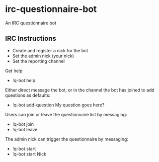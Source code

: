 # irc-questionnaire-bot
An IRC questionnaire bot

## IRC Instructions

- Create and register a nick for the bot
- Set the admin nick (your nick)
- Set the reporting channel

Get help
- !q-bot help

Either direct message the bot, or in the channel the bot has joined to add questions as defaults:
- !q-bot add-question My question goes here?

Users can join or leave the questionnaire list by messaging:
- !q-bot join
- !q-bot leave

The admin nick can trigger the questionnaire by messaging:
- !q-bot start
- !q-bot start Nick
